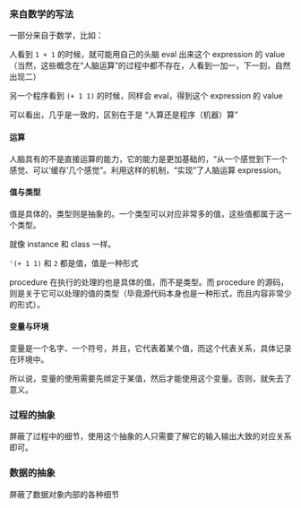 ### 来自数学的写法

一部分来自于数学，比如：

人看到 `1 + 1` 的时候，就可能用自己的头脑 eval 出来这个 expression 的 value（当然，这些概念在“人脑运算”的过程中都不存在，人看到一加一，下一刻，自然出现二）

另一个程序看到 `(+ 1 1)` 的时候，同样会 eval，得到这个 expression 的 value

可以看出，几乎是一致的，区别在于是 “人算还是程序（机器）算”

#### 运算

人脑具有的不是直接运算的能力，它的能力是更加基础的，“从一个感觉到下一个感觉、可以‘缓存’几个感觉”。利用这样的机制，“实现”了人脑运算 expression。

#### 值与类型

值是具体的，类型则是抽象的。一个类型可以对应非常多的值，这些值都属于这一个类型。

就像 instance 和 class 一样。

`'(+ 1 1)` 和 `2` 都是值，值是一种形式

procedure 在执行的处理的也是具体的值，而不是类型。而 procedure 的源码，则是关于它可以处理的值的类型（毕竟源代码本身也是一种形式，而且内容非常少的形式）。

#### 变量与环境

变量是一个名字、一个符号，并且，它代表着某个值，而这个代表关系，具体记录在环境中。

所以说，变量的使用需要先绑定于某值，然后才能使用这个变量。否则，就失去了意义。

### 过程的抽象

屏蔽了过程中的细节，使用这个抽象的人只需要了解它的输入输出大致的对应关系即可。

### 数据的抽象

屏蔽了数据对象内部的各种细节
